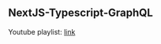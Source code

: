 ## NextJS-Typescript-GraphQL

Youtube playlist: [link](https://www.youtube.com/playlist?list=PLN3n1USn4xlkDk8vPVtgyGG3_1eXYPrW-)
